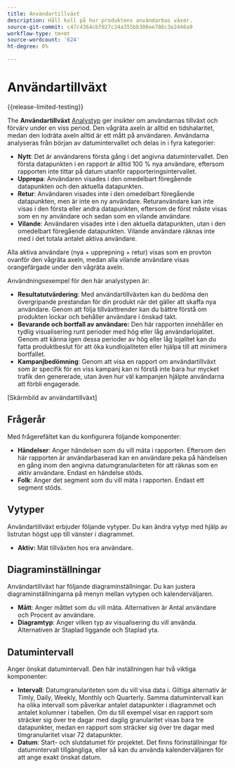 ```yaml
---
title: Användartillväxt
description: Håll koll på hur produktens användarbas växer.
source-git-commit: c47c4364cbf027c24a355bb306ee786c3e2446a9
workflow-type: tm+mt
source-wordcount: '624'
ht-degree: 0%

---
```


# Användartillväxt

{{release-limited-testing}}

The **Användartillväxt** [Analystyp](overview.md) ger insikter om användarnas tillväxt och förvärv under en viss period. Den vågräta axeln är alltid en tidshalaritet, medan den lodräta axeln alltid är ett mått på användaren. Användarna analyseras från början av datumintervallet och delas in i fyra kategorier:

* **Nytt**: Det är användarens första gång i det angivna datumintervallet. Den första datapunkten i en rapport är alltid 100 % nya användare, eftersom rapporten inte tittar på datum utanför rapporteringsintervallet.
* **Upprepa**: Användaren visades i den omedelbart föregående datapunkten och den aktuella datapunkten.
* **Retur**: Användaren visades inte i den omedelbart föregående datapunkten, men är inte en ny användare. Returanvändare kan inte visas i den första eller andra datapunkten, eftersom de först måste visas som en ny användare och sedan som en vilande användare.
* **Vilande**: Användaren visades inte i den aktuella datapunkten, utan i den omedelbart föregående datapunkten. Vilande användare räknas inte med i det totala antalet aktiva användare.

Alla aktiva användare (nya + upprepning + retur) visas som en provton ovanför den vågräta axeln, medan alla vilande användare visas orangefärgade under den vågräta axeln.

Användningsexempel för den här analystypen är:

* **Resultatutvärdering**: Med användartillväxten kan du bedöma den övergripande prestandan för din produkt när det gäller att skaffa nya användare. Genom att följa tillväxttrender kan du bättre förstå om produkten lockar och behåller användare i önskad takt.
* **Bevarande och bortfall av användare:** Den här rapporten innehåller en tydlig visualisering runt perioder med hög eller låg användarlojalitet. Genom att känna igen dessa perioder av hög eller låg lojalitet kan du fatta produktbeslut för att öka kundlojaliteten eller hjälpa till att minimera bortfallet.
* **Kampanjbedömning**: Genom att visa en rapport om användartillväxt som är specifik för en viss kampanj kan ni förstå inte bara hur mycket trafik den genererade, utan även hur väl kampanjen hjälpte användarna att förbli engagerade.

[Skärmbild av användartillväxt]

## Frågerår

Med frågerefältet kan du konfigurera följande komponenter:

* **Händelser**: Anger händelsen som du vill mäta i rapporten. Eftersom den här rapporten är användarbaserad kan en användare peka på händelsen en gång inom den angivna datumgranulariteten för att räknas som en aktiv användare. Endast en händelse stöds.
* **Folk**: Anger det segment som du vill mäta i rapporten. Endast ett segment stöds.

## Vytyper

Användartillväxt erbjuder följande vytyper. Du kan ändra vytyp med hjälp av listrutan högst upp till vänster i diagrammet.

* **Aktiv:** Mät tillväxten hos era användare.

## Diagraminställningar

Användartillväxt har följande diagraminställningar. Du kan justera diagraminställningarna på menyn mellan vytypen och kalenderväljaren.

* **Mått**: Anger måttet som du vill mäta. Alternativen är Antal användare och Procent av användare.
* **Diagramtyp**: Anger vilken typ av visualisering du vill använda. Alternativen är Staplad liggande och Staplad yta.

## Datumintervall

Anger önskat datumintervall. Den här inställningen har två viktiga komponenter:

* **Intervall**: Datumgranulariteten som du vill visa data i. Giltiga alternativ är Timly, Daily, Weekly, Monthly och Quarterly. Samma datumintervall kan ha olika intervall som påverkar antalet datapunkter i diagrammet och antalet kolumner i tabellen. Om du till exempel visar en rapport som sträcker sig över tre dagar med daglig granularitet visas bara tre datapunkter, medan en rapport som sträcker sig över tre dagar med timgranularitet visar 72 datapunkter.
* **Datum**: Start- och slutdatumet för projektet. Det finns förinställningar för datumintervall tillgängliga, eller så kan du använda kalenderväljaren för att ange exakt önskat datum.
